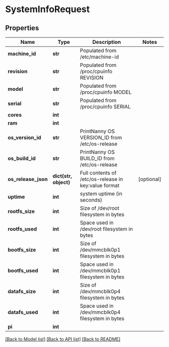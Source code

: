 # SystemInfoRequest


## Properties
Name | Type | Description | Notes
------------ | ------------- | ------------- | -------------
**machine_id** | **str** | Populated from /etc/machine-id | 
**revision** | **str** | Populated from /proc/cpuinfo REVISION | 
**model** | **str** | Populated from /proc/cpuinfo MODEL | 
**serial** | **str** | Populated from /proc/cpuinfo SERIAL | 
**cores** | **int** |  | 
**ram** | **int** |  | 
**os_version_id** | **str** | PrintNanny OS VERSION_ID from /etc/os-release | 
**os_build_id** | **str** | PrintNanny OS BUILD_ID from /etc/os-release | 
**os_release_json** | **dict(str, object)** | Full contents of /etc/os-release in key:value format | [optional] 
**uptime** | **int** | system uptime (in seconds) | 
**rootfs_size** | **int** | Size of /dev/root filesystem in bytes | 
**rootfs_used** | **int** | Space used in /dev/root filesystem in bytes | 
**bootfs_size** | **int** | Size of /dev/mmcblk0p1 filesystem in bytes | 
**bootfs_used** | **int** | Space used in /dev/mmcblk0p1 filesystem in bytes | 
**datafs_size** | **int** | Size of /dev/mmcblk0p4 filesystem in bytes | 
**datafs_used** | **int** | Space used in /dev/mmcblk0p4 filesystem in bytes | 
**pi** | **int** |  | 

[[Back to Model list]](../README.md#documentation-for-models) [[Back to API list]](../README.md#documentation-for-api-endpoints) [[Back to README]](../README.md)


